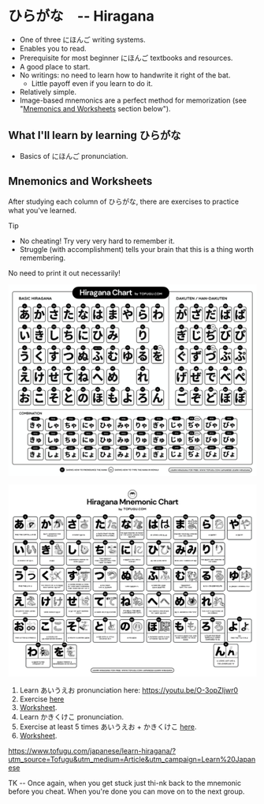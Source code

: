 # ひらがな　-- Hiragana

- One of three にほんご writing systems.
- Enables you to read.
- Prerequisite for most beginner にほんご textbooks and resources.
- A good place to start.
- No writings: no need to learn how to handwrite it right of the bat.
  - Little payoff even if you learn to do it.
- Relatively simple.
- Image-based mnemonics are a perfect method for memorization (see "[Mnemonics and Worksheets](#mnemonics-and-worksheets) section below").

## What I'll learn by learning ひらがな

- Basics of にほんご pronunciation.

## Mnemonics and Worksheets

After studying each column of ひらがな, there are exercises to practice what you've learned.

> [!TIP]
>
> - No cheating! Try very very hard to remember it.
> - Struggle (with accomplishment) tells your brain that this is a thing worth remembering.

No need to print it out necessarily!

![all the ひらがな, including "variation" ひらがな](./assets/hiragana-chart-by-tofugu.jpg)

![The ひらがな "mnemonic" chart](./assets/hiragana-mnemonic-chart-by-tofugu.jpg)

1. Learn あいうえお pronunciation here: https://youtu.be/O-3opZIjwr0
2. Exercise [here][kana-exercise]
3. [Worksheet](https://docs.google.com/document/d/1muxTHS0NqIzKPUStedahoTRbvQRlUlQi0J3XMPi-DJE/edit?tab=t.0).
4. Learn かきくけこ pronunciation.
5. Exercise at least 5 times あいうえお + かきくけこ [here][kana-exercise].
6. [Worksheet](https://docs.google.com/document/d/164N1iT19YGaMpmImySONvLntsi8gehmQZU0GJLHC_q8/edit?tab=t.0).

[kana-exercise]: https://kana-quiz.tofugu.com/

https://www.tofugu.com/japanese/learn-hiragana/?utm_source=Tofugu&utm_medium=Article&utm_campaign=Learn%20Japanese

TK -- Once again, when you get stuck just thi-nk back to the mnemonic before you cheat. When you're done you can move on to the next group.
